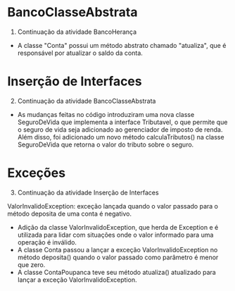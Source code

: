 # BancoClasseAbstrata
1. Continuação da atividade BancoHerança 
* A classe "Conta" possui um método abstrato chamado "atualiza", que é responsável por atualizar o saldo da conta.

# Inserção de Interfaces 
2. Continuação da atividade BancoClasseAbstrata
* As mudanças feitas no código introduziram uma nova classe SeguroDeVida que implementa a interface Tributavel, o que permite que o seguro de vida seja adicionado ao gerenciador de imposto de renda. Além disso, foi adicionado um novo método calculaTributos() na classe SeguroDeVida que retorna o valor do tributo sobre o seguro.

# Exceções
3. Continuação da atividade Inserção de Interfaces 

ValorInvalidoException: exceção lançada quando o valor passado para o método deposita de uma conta é negativo.
* Adição da classe ValorInvalidoException, que herda de Exception e é utilizada para lidar com situações onde o valor informado para uma operação é inválido.
* A classe Conta passou a lançar a exceção ValorInvalidoException no método deposita() quando o valor passado como parâmetro é menor que zero.
* A classe ContaPoupanca teve seu método atualiza() atualizado para lançar a exceção ValorInvalidoException.

